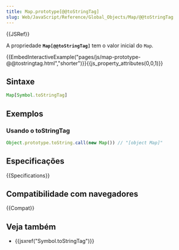 ```yaml
---
title: Map.prototype[@@toStringTag]
slug: Web/JavaScript/Reference/Global_Objects/Map/@@toStringTag
---
```

{{JSRef}}

A propriedade **`Map[@@toStringTag]`** tem o valor inicial do `Map`.

{{EmbedInteractiveExample("pages/js/map-prototype-@@tostringtag.html","shorter")}}{{js_property_attributes(0,0,1)}}

## Sintaxe

```js
Map[Symbol.toStringTag]
```

## Exemplos

### Usando o toStringTag

```js
Object.prototype.toString.call(new Map()) // "[object Map]"
```

## Especificações

{{Specifications}}

## Compatibilidade com navegadores

{{Compat}}

## Veja também

- {{jsxref("Symbol.toStringTag")}}
